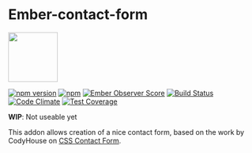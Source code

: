 # Ember-contact-form

<a href="https://shipshape.io/"><img src="http://i.imgur.com/EVjM7AV.png" width="100" height="100"/></a>

[![npm version](https://badge.fury.io/js/ember-contact-form.svg)](http://badge.fury.io/js/ember-contact-form)
[![npm](https://img.shields.io/npm/dm/ember-contact-form.svg)]()
[![Ember Observer Score](http://emberobserver.com/badges/ember-contact-form.svg)](http://emberobserver.com/addons/ember-contact-form)
[![Build Status](https://travis-ci.org/shipshapecode/ember-contact-form.svg)](https://travis-ci.org/shipshapecode/ember-contact-form)
[![Code Climate](https://codeclimate.com/github/shipshapecode/ember-contact-form/badges/gpa.svg)](https://codeclimate.com/github/shipshapecode/ember-contact-form)
[![Test Coverage](https://codeclimate.com/github/shipshapecode/ember-contact-form/badges/coverage.svg)](https://codeclimate.com/github/shipshapecode/ember-contact-form/coverage)

**WIP**: Not useable yet

This addon allows creation of a nice contact form, based on the work by CodyHouse on [CSS Contact Form](https://codyhouse.co/gem/css-contact-form/).
